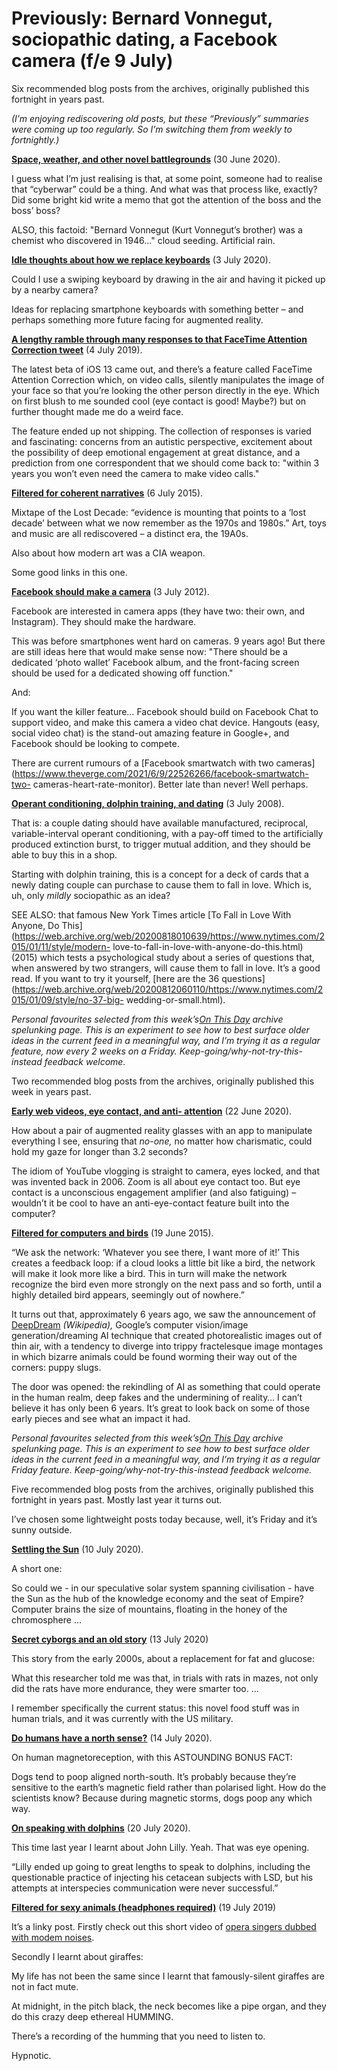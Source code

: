 # Previously: Bernard Vonnegut, sociopathic dating, a Facebook camera (f/e 9 July)

Six recommended blog posts from the archives, originally published this
fortnight in years past.

_(I’m enjoying rediscovering old posts, but these “Previously” summaries were
coming up too regularly. So I’m switching them from weekly to fortnightly.)_

**[Space, weather, and other novel
battlegrounds](/home/2020/06/30/space_and_weather)** (30 June 2020).

I guess what I’m just realising is that, at some point, someone had to realise
that “cyberwar” could be a thing. And what was that process like, exactly? Did
some bright kid write a memo that got the attention of the boss and the boss’
boss?

ALSO, this factoid: "Bernard Vonnegut (Kurt Vonnegut’s brother) was a chemist
who discovered in 1946…" cloud seeding. Artificial rain.

**[Idle thoughts about how we replace keyboards](/home/2020/07/03/keyboards)**
(3 July 2020).

Could I use a swiping keyboard by drawing in the air and having it picked up
by a nearby camera?

Ideas for replacing smartphone keyboards with something better – and perhaps
something more future facing for augmented reality.

**[A lengthy ramble through many responses to that FaceTime Attention
Correction tweet](/home/2019/07/04/attention_correction)** (4 July 2019).

The latest beta of iOS 13 came out, and there’s a feature called FaceTime
Attention Correction which, on video calls, silently manipulates the image of
your face so that you’re looking the other person directly in the eye. Which
on first blush to me sounded cool (eye contact is good! Maybe?) but on further
thought made me do a weird face.

The feature ended up not shipping. The collection of responses is varied and
fascinating: concerns from an autistic perspective, excitement about the
possibility of deep emotional engagement at great distance, and a prediction
from one correspondent that we should come back to: "within 3 years you won’t
even need the camera to make video calls."

**[Filtered for coherent narratives](/home/2015/07/06/filtered)** (6 July
2015).

Mixtape of the Lost Decade: “evidence is mounting that points to a ‘lost
decade’ between what we now remember as the 1970s and 1980s.” Art, toys and
music are all rediscovered – a distinct era, the 19A0s.

Also about how modern art was a CIA weapon.

Some good links in this one.

**[Facebook should make a
camera](/home/2012/07/03/facebook_should_make_a_camera)** (3 July 2012).

Facebook are interested in camera apps (they have two: their own, and
Instagram). They should make the hardware.

This was before smartphones went hard on cameras. 9 years ago! But there are
still ideas here that would make sense now: "There should be a dedicated
‘photo wallet’ Facebook album, and the front-facing screen should be used for
a dedicated showing off function."

And:

If you want the killer feature… Facebook should build on Facebook Chat to
support video, and make this camera a video chat device. Hangouts (easy,
social video chat) is the stand-out amazing feature in Google+, and Facebook
should be looking to compete.

There are current rumours of a [Facebook smartwatch with two
cameras](https://www.theverge.com/2021/6/9/22526266/facebook-smartwatch-two-
cameras-heart-rate-monitor). Better late than never! Well perhaps.

**[Operant conditioning, dolphin training, and
dating](/home/2008/07/03/two_kinds_of_training)** (3 July 2008).

That is: a couple dating should have available manufactured, reciprocal,
variable-interval operant conditioning, with a pay-off timed to the
artificially produced extinction burst, to trigger mutual addition, and they
should be able to buy this in a shop.

Starting with dolphin training, this is a concept for a deck of cards that a
newly dating couple can purchase to cause them to fall in love. Which is, uh,
only _mildly_ sociopathic as an idea?

SEE ALSO: that famous New York Times article [To Fall in Love With Anyone, Do
This](https://web.archive.org/web/20200818010639/https://www.nytimes.com/2015/01/11/style/modern-
love-to-fall-in-love-with-anyone-do-this.html) (2015) which tests a
psychological study about a series of questions that, when answered by two
strangers, will cause them to fall in love. It’s a good read. If you want to
try it yourself, [here are the 36
questions](https://web.archive.org/web/20200812060110/https://www.nytimes.com/2015/01/09/style/no-37-big-
wedding-or-small.html).

_Personal favourites selected from this week’s[On This Day](/home/on-this-day)
archive spelunking page. This is an experiment to see how to best surface
older ideas in the current feed in a meaningful way, and I’m trying it as a
regular feature, now every 2 weeks on a Friday. Keep-going/why-not-try-this-
instead feedback welcome._

Two recommended blog posts from the archives, originally published this week
in years past.

**[Early web videos, eye contact, and anti-
attention](/home/2020/06/22/anti_attention)** (22 June 2020).

How about a pair of augmented reality glasses with an app to manipulate
everything I see, ensuring that _no-one,_ no matter how charismatic, could
hold my gaze for longer than 3.2 seconds?

The idiom of YouTube vlogging is straight to camera, eyes locked, and that was
invented back in 2006. Zoom is all about eye contact too. But eye contact is a
unconscious engagement amplifier (and also fatiguing) – wouldn’t it be cool to
have an anti-eye-contact feature built into the computer?

**[Filtered for computers and birds](/home/2015/06/19/filtered)** (19 June
2015).

“We ask the network: ‘Whatever you see there, I want more of it!’ This creates
a feedback loop: if a cloud looks a little bit like a bird, the network will
make it look more like a bird. This in turn will make the network recognize
the bird even more strongly on the next pass and so forth, until a highly
detailed bird appears, seemingly out of nowhere.”

It turns out that, approximately 6 years ago, we saw the announcement of
[DeepDream](https://en.wikipedia.org/wiki/DeepDream) _(Wikipedia),_ Google’s
computer vision/image generation/dreaming AI technique that created
photorealistic images out of thin air, with a tendency to diverge into trippy
fractelesque image montages in which bizarre animals could be found worming
their way out of the corners: puppy slugs.

The door was opened: the rekindling of AI as something that could operate in
the human realm, deep fakes and the undermining of reality… I can’t believe it
has only been 6 years. It’s great to look back on some of those early pieces
and see what an impact it had.

_Personal favourites selected from this week’s[On This Day](/home/on-this-day)
archive spelunking page. This is an experiment to see how to best surface
older ideas in the current feed in a meaningful way, and I’m trying it as a
regular Friday feature. Keep-going/why-not-try-this-instead feedback welcome._

Five recommended blog posts from the archives, originally published this
fortnight in years past. Mostly last year it turns out.

I’ve chosen some lightweight posts today because, well, it’s Friday and it’s
sunny outside.

**[Settling the Sun](/home/2020/07/10/settling_the_sun)** (10 July 2020).

A short one:

So could we - in our speculative solar system spanning civilisation - have the
Sun as the hub of the knowledge economy and the seat of Empire? Computer
brains the size of mountains, floating in the honey of the chromosphere …

**[Secret cyborgs and an old story](/home/2020/07/13/secret_cyborgs)** (13
July 2020)

This story from the early 2000s, about a replacement for fat and glucose:

What this researcher told me was that, in trials with rats in mazes, not only
did the rats have more endurance, they were smarter too. …

I remember specifically the current status: this novel food stuff was in human
trials, and it was currently with the US military.

**[Do humans have a north sense?](/home/2020/07/14/north_sense)** (14 July
2020).

On human magnetoreception, with this ASTOUNDING BONUS FACT:

Dogs tend to poop aligned north-south. It’s probably because they’re sensitive
to the earth’s magnetic field rather than polarised light. How do the
scientists know? Because during magnetic storms, dogs poop any which way.

**[On speaking with dolphins](/home/2020/07/20/dolphins)** (20 July 2020).

This time last year I learnt about John Lilly. Yeah. That was eye opening.

“Lilly ended up going to great lengths to speak to dolphins, including the
questionable practice of injecting his cetacean subjects with LSD, but his
attempts at interspecies communication were never successful.”

**[Filtered for sexy animals (headphones
required)](/home/2019/07/19/filtered_for_sexy_animals)** (19 July 2019)

It’s a linky post. Firstly check out this short video of [opera singers dubbed
with modem noises](https://twitter.com/ofalafel/status/1149426868556369920).

Secondly I learnt about giraffes:

My life has not been the same since I learnt that famously-silent giraffes are
not in fact mute.

At midnight, in the pitch black, the neck becomes like a pipe organ, and they
do this crazy deep ethereal HUMMING.

There’s a recording of the humming that you need to listen to.

Hypnotic.
